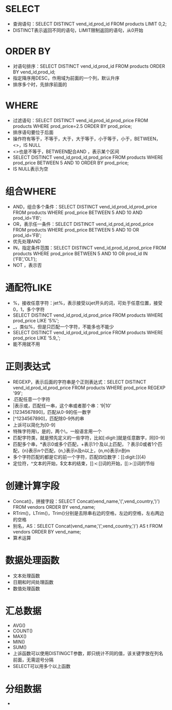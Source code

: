 # SELECT

- 查询语句：SELECT DISTINCT vend_id,prod_id FROM products LIMIT 0,2;
- DISTINCT表示返回不同的语句，LIMIT限制返回的语句，从0开始

# ORDER BY

- 对语句排序：SELECT DISTINCT vend_id,prod_id FROM products ORDER BY vend_id,prod_id;
- 指定降序用DESC，作用域为前面的一个列，默认升序
- 排序多个时，先排序前面的

# WHERE

- 过滤语句：SELECT DISTINCT vend_id,prod_id,prod_price FROM products WHERE prod_price=2.5 ORDER BY prod_price;
- 排序语句要位于后面
- 操作符有等于，不等于，大于，大于等于，小于等于，小于，BETWEEN，<>，IS NULL
- <>也是不等于，BETWEEN配合AND ，表示某个区间
- SELECT DISTINCT vend_id,prod_id,prod_price FROM products WHERE prod_price BETWEEN 5 AND 10 ORDER BY prod_price;
- IS NULL表示为空

# 组合WHERE

- AND，组合多个条件：SELECT DISTINCT vend_id,prod_id,prod_price FROM products WHERE prod_price BETWEEN 5 AND 10 AND prod_id='FB';
- OR，表示任一条件：SELECT DISTINCT vend_id,prod_id,prod_price FROM products WHERE prod_price BETWEEN 5 AND 10 OR prod_id='FB';
- 优先处理AND
- IN，指定条件范围：SELECT DISTINCT vend_id,prod_id,prod_price FROM products WHERE prod_price BETWEEN 5 AND 10 OR prod_id IN ('FB','OL1');
- NOT ，表示否

# 通配符LIKE

- %，接收任意字符：jet%，表示接受以jet开头的词，可处于任意位置，接受0，1，多个字符
- SELECT DISTINCT vend_id,prod_id,prod_price FROM products WHERE prod_price LIKE '5%';
- _，类似%，但是只匹配一个字符，不能多也不能少
- SELECT DISTINCT vend_id,prod_id,prod_price FROM products WHERE prod_price LIKE '5.9_';
- 能不用就不用

# 正则表达式

- REGEXP，表示后面的字符串是个正则表达式：SELECT DISTINCT vend_id,prod_id,prod_price FROM products WHERE prod_price REGEXP '99';
- .匹配任意一个字符
- |表示或，匹配任一串，这个串或者那个串：‘9|10’
- [1234567890]，匹配从0-9的任一数字
- [^1234567890]，匹配除0-9外的串
- 上诉可以简化为[0-9]
- 特殊字符用\\，是的，两个\，一般语言用一个
- 匹配字符类，就是预先定义的一些字符，比如[:digit:]就是任意数字，同[0-9]
- 匹配多个串，*表示0或多个匹配，+表示1个及以上匹配，？表示0或者1个匹配，{n}表示n个匹配，{n,}表示n及n以上，{n,m}表示n到m
- 多个字符匹配的都是它的前一个字符，匹配四位数字：[[:digit:]]{4}
- 定位符，^文本的开始，$文本的结束，[[:<:]]词的开始，[[:>:]]词的节俗

# 创建计算字段

- Concat()，拼接字段：SELECT Concat(vend_name,'(',vend_country,')') FROM vendors ORDER BY vend_name;
- RTrim()，LTrim()，Trim()分别是去除串右边的空格，左边的空格，左右两边的空格
- 别名，AS：SELECT Concat(vend_name,'(',vend_country,')') AS t FROM vendors ORDER BY vend_name;
- 算术运算

# 数据处理函数

- 文本处理函数
- 日期和时间处理函数
- 数值处理函数

# 汇总数据

- AVG()
- COUNT()
- MAX()
- MIN()
- SUM()
- 上诉函数可以使用DISTINGCT参数，即只统计不同的值，该关键字放在列名前面，无需逗号分隔
- SELECT可以用多个以上函数

# 分组数据

- 
